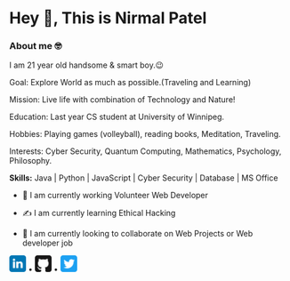 # Hey 👋, This is Nirmal Patel
### About me 🤓
I am 21 year old handsome & smart boy.😉

Goal: Explore World as much as possible.(Traveling and Learning)

Mission: Live life with combination of Technology and Nature!

Education: Last year CS student at University of Winnipeg.

Hobbies: Playing games (volleyball), reading books, Meditation, Traveling.

Interests: Cyber Security, Quantum Computing, Mathematics, Psychology, Philosophy.

**Skills:** Java | Python | JavaScript | Cyber Security | Database | MS Office 

- 💼 I am currently working Volunteer Web Developer

- ✍️ I am currently learning Ethical Hacking

- 🌱  I am currently looking to collaborate on Web Projects or Web developer job

<a href = https://www.linkedin.com/in/nirmalpatel2><img src=https://raw.githubusercontent.com/edent/SuperTinyIcons/master/images/svg/linkedin.svg height='30' weight='30'></a> • <a href = https://github.com/Nirmal5><img src=https://raw.githubusercontent.com/edent/SuperTinyIcons/master/images/svg/github.svg height='30' weight='30'></a> • <a href = https://twitter.com/NirmalP24005656><img src=https://raw.githubusercontent.com/edent/SuperTinyIcons/master/images/svg/twitter.svg height='30' weight='30'></a>
